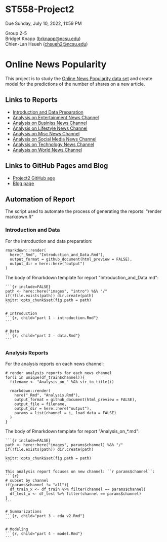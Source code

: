 # ST558-Project2
Due Sunday, July 10, 2022, 11:59 PM

Group 2-5<br>
Bridget Knapp (brknapp@ncsu.edu)<br>
Chien-Lan Hsueh (chsueh2@ncsu.edu)

# Online News Popularity
This project is to study the [Online News Popularity data set](https://archive.ics.uci.edu/ml/datasets/Online+News+Popularity) and create model for the predictions of the number of shares on a new article.

## Links to Reports

- [Introduction and Data Preparation](./output/Introduction_and_Data.html)
- [Analysis on Entertainment News Channel](./output/Analysis_on_Entertainment.html)
- [Analysis on Businiss News Channel](./output/Analysis_on_Bus.html)
- [Analysis on Lifestyle News Channel](./output/Analysis_on_Lifestyle.html)
- [Analysis on Misc News Channel](./output/Analysis_on_Misc.html)
- [Analysis on Social Media News Channel](./output/Analysis_on_Socmed.html)
- [Analysis on Technology News Channel](./output/Analysis_on_Tech.html)
- [Analysis on World News Channel](./output/Analysis_on_World.html)

## Links to GitHub Pages amd Blog

- [Project2 GitHub age](https://chsueh2.github.io/ST558-Project2/)
- [Blog page](https://chsueh2.github.io/ST558-2nd-project.html)


## Automation of Report

The script used to automate the process of generating the reports: "render markdown.R"

### Introduction and Data
For the introduction and data preparation:
```
rmarkdown::render(
  here("_Rmd", "Introduction_and_Data.Rmd"), 
  output_format = github_document(html_preview = FALSE), 
  output_dir = here::here("output")
)
```


The body of Rmarkdown template for report "Introduction_and_Data.md":
````
```{r include=FALSE}
path <- here::here("images", "intro") %&% "/"
if(!file.exists(path)) dir.create(path)
knitr::opts_chunk$set(fig.path = path)
```

# Introduction
```{r, child="part 1 - introduction.Rmd"}
```

# Data
```{r, child="part 2 - data.Rmd"}
```

````


### Analysis Reports
For the analysis reports on each news channel:
```
# render analysis reports for each news channel
for(i in unique(df_train$channel)){
  filename <- "Analysis_on_" %&% str_to_title(i)

  rmarkdown::render(
    here("_Rmd", "Analysis.Rmd"), 
    output_format = github_document(html_preview = FALSE), 
    output_file = filename,
    output_dir = here::here("output"),
    params = list(channel = i, load_data = FALSE)
  )
}
```


The body of Rmarkdown template for report "Analysis_on_*.md":
````
```{r include=FALSE}
path <- here::here("images", params$channel) %&% "/"
if(!file.exists(path)) dir.create(path)

knitr::opts_chunk$set(fig.path = path)
```

This analysis report focuses on new channel: ``r params$channel``:
```{r}
# subset by channel
if(params$channel != "all"){
  df_train_x <- df_train %>% filter(channel == params$channel)
  df_test_x <- df_test %>% filter(channel == params$channel)
}
```

# Summarizations
```{r, child="part 3 - eda v2.Rmd"}
```

# Modeling
```{r, child="part 4 - model.Rmd"}
```
````
